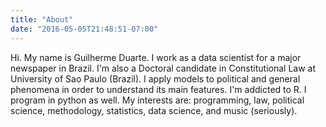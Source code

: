 ```yaml
---
title: "About"
date: "2016-05-05T21:48:51-07:00"
---
```


Hi. My name is Guilherme Duarte. I work as a data scientist for a major newspaper in Brazil. I'm also a Doctoral candidate in Constitutional Law at University of Sao Paulo (Brazil). I apply models to political and general phenomena in order to understand its main features. I'm addicted to R. I program in python as well. My interests are: programming, law, political science, methodology, statistics, data science, and music (seriously). 
